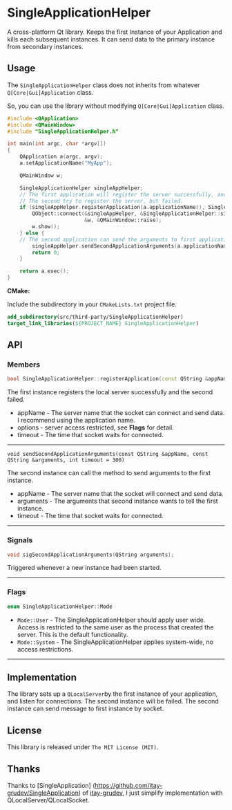 SingleApplicationHelper
=================
A cross-platform Qt library. Keeps the first Instance of your Application and kills each subsequent instances. It can send data to the primary instance from secondary instances.

Usage
-----

The `SingleApplicationHelper` class does not inherits from whatever `Q[Core|Gui]Application` class.

So, you can use the library without modifying `Q[Core|Gui]Application` class.

```cpp
#include <QApplication>
#include <QMainWindow>
#include "SingleApplicationHelper.h"

int main(int argc, char *argv[])
{
    QApplication a(argc, argv);
    a.setApplicationName("MyApp");

    QMainWindow w;

    SingleApplicationHelper singleAppHelper;
    // The first application will register the server successfully, and listen for connections. 
    // The second try to register the server, but failed.
    if (singleAppHelper.registerApplication(a.applicationName(), SingleApplicationHelper::User, 500)) {
        QObject::connect(&singleAppHelper, &SingleApplicationHelper::sigSecondApplicationArguments,
                         &w, &QMainWindow::raise);
        w.show();
    } else {
    // The second application can send the arguments to first application by the method below.    
        singleAppHelper.sendSecondApplicationArguments(a.applicationName(), "--show", 500);
        return 0;
    }

    return a.exec();
}
```

**CMake:**

Include the subdirectory in your `CMakeLists.txt` project file.

```cmake
add_subdirectory(src/third-party/SingleApplicationHelper)
target_link_libraries(${PROJECT_NAME} SingleApplicationHelper)
```

API
---

### Members

```cpp
bool SingleApplicationHelper::registerApplication(const QString &appName, Options options = Mode::User, int timeout = 300)
```

The first instance registers the local server successfully and the second failed.

- appName - The server name that the socket can connect and send data. I recommend using the application name.
- options - server access restricted, see  **Flags** for detail.
- timeout - The time that socket waits for connected.

---

```
void sendSecondApplicationArguments(const QString &appName, const QString &arguments, int timeout = 300)
```

The second instance can call the method to send arguments to the first instance.

- appName - The server name that the socket will connect and send data.
- arguments - The arguments that second instance wants to tell the first instance.
- timeout -   The time that socket waits for connected.

---

### Signals

```cpp
void sigSecondApplicationArguments(QString arguments);
```

Triggered whenever a new instance had been started. 

---

### Flags

```cpp
enum SingleApplicationHelper::Mode
```

*   `Mode::User` - The SingleApplicationHelper should apply user wide. Access is restricted to the same user as the process that created the server.  This is the default functionality.
*   `Mode::System` - The SingleApplicationHelper applies system-wide, no access restrictions.

---

Implementation
--------------

The library sets up a `QLocalServer`by the first instance of your application, and listen for connections. The second instance will be failed. The second instance can send message to first instance by socket.

License
-------
This library is released under `The MIT License (MIT)`.

## Thanks

Thanks to [SingleApplication] (https://github.com/itay-grudev/SingleApplication) of [itay-grudev](https://github.com/itay-grudev), I just simplify implementation with QLocalServer/QLocalSocket.

